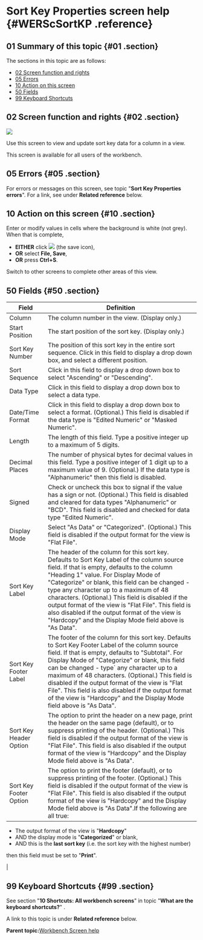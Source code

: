 # Sort Key Properties screen help {#WERScSortKP .reference}

## 01 Summary of this topic {#01 .section}

The sections in this topic are as follows:

-   [02 Screen function and rights](WERScSortKP.md#02)
-   [05 Errors](WERScSortKP.md#05)
-   [10 Action on this screen](WERScSortKP.md#10)
-   [50 Fields](WERScSortKP.md#50)
-   [99 Keyboard Shortcuts](WERScSortKP.md#99)

## 02 Screen function and rights {#02 .section}

![](images/Edit_View_5_SortKeyProps_01.gif)

Use this screen to view and update sort key data for a column in a view.

This screen is available for all users of the workbench.

## 05 Errors {#05 .section}

For errors or messages on this screen, see topic "**Sort Key Properties errors**". For a link, see under **Related reference** below.

## 10 Action on this screen {#10 .section}

Enter or modify values in cells where the background is white \(not grey\). When that is complete,

-   **EITHER** click ![](images/Icon_Save_03.GIF) \(the save icon\),
-   **OR** select **File, Save**,
-   **OR** press **Ctrl+S**.

Switch to other screens to complete other areas of this view.

## 50 Fields {#50 .section}

|Field|Definition|
|-----|----------|
|Column|The column number in the view. \(Display only.\)|
|Start Position|The start position of the sort key. \(Display only.\)|
|Sort Key Number|The position of this sort key in the entire sort sequence. Click in this field to display a drop down box, and select a different position.|
|Sort Sequence|Click in this field to display a drop down box to select "Ascending" or "Descending".|
|Data Type|Click in this field to display a drop down box to select a data type.|
|Date/Time Format|Click in this field to display a drop down box to select a format. \(Optional.\) This field is disabled if the data type is "Edited Numeric" or "Masked Numeric".|
|Length|The length of this field. Type a positive integer up to a maximum of 5 digits.|
|Decimal Places|The number of physical bytes for decimal values in this field. Type a positive integer of 1 digit up to a maximum value of 9. \(Optional.\) If the data type is "Alphanumeric" then this field is disabled.|
|Signed|Check or uncheck this box to signal if the value has a sign or not. \(Optional.\) This field is disabled and cleared for data types "Alphanumeric" or "BCD". This field is disabled and checked for data type "Edited Numeric".|
|Display Mode|Select "As Data" or "Categorized". \(Optional.\) This field is disabled if the output format for the view is "Flat File".|
|Sort Key Label|The header of the column for this sort key. Defaults to Sort Key Label of the column source field. If that is empty, defaults to the column "Heading 1" value. For Display Mode of "Categorize" or blank, this field can be changed - type any character up to a maximum of 48 characters. \(Optional.\) This field is disabled if the output format of the view is "Flat File". This field is also disabled if the output format of the view is "Hardcopy" and the Display Mode field above is "As Data".|
|Sort Key Footer Label|The footer of the column for this sort key. Defaults to Sort Key Footer Label of the column source field. If that is empty, defaults to "Subtotal". For Display Mode of "Categorize" or blank, this field can be changed - type\` any character up to a maximum of 48 characters. \(Optional.\) This field is disabled if the output format of the view is "Flat File". This field is also disabled if the output format of the view is "Hardcopy" and the Display Mode field above is "As Data".|
|Sort Key Header Option|The option to print the header on a new page, print the header on the same page \(default\), or to suppress printing of the header. \(Optional.\) This field is disabled if the output format of the view is "Flat File". This field is also disabled if the output format of the view is "Hardcopy" and the Display Mode field above is "As Data".|
|Sort Key Footer Option|The option to print the footer \(default\), or to suppress printing of the footer. \(Optional.\) This field is disabled if the output format of the view is "Flat File". This field is also disabled if the output format of the view is "Hardcopy" and the Display Mode field above is "As Data".If the following are all true:

-   The output format of the view is "**Hardcopy**"
-   AND the display mode is "**Categorized**" or blank,
-   AND this is the **last sort key** \(i.e. the sort key with the highest number\)

then this field must be set to "**Print**".

|

## 99 Keyboard Shortcuts {#99 .section}

See section "**10 Shortcuts: All workbench screens**" in topic "**What are the keyboard shortcuts?**" .

A link to this topic is under **Related reference** below.

**Parent topic:**[Workbench Screen help](../html/AAR586WEScreens.md)

